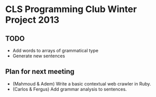 CLS Programming Club Winter Project 2013
========================================

TODO
----

* Add words to arrays of grammatical type
* Generate new sentences 


Plan for next meeting
---------------------

* (Mahmoud & Adem) Write a basic contextual web crawler in Ruby.
* (Carlos & Fergus) Add grammar analysis to sentences.
